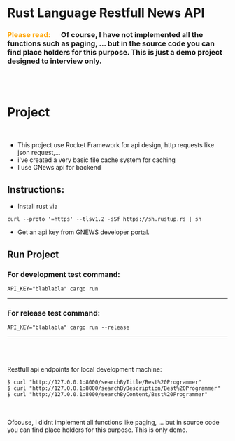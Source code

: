 # Rust Language Restfull News API


###  <span style="color: orange; margin-right: 20px"> Please read: </span> Of course, I have not implemented all the functions such as paging, ... but in the source code you can find place holders for this purpose. This is just a demo project designed to interview only. 

<br><br>

# Project 

<br/>


* This project use Rocket Framework for api design, http requests like json request,...
* i've created a very basic file cache system for caching
* I use GNews api for backend


## Instructions:
* Install rust via 
```shell 
curl --proto '=https' --tlsv1.2 -sSf https://sh.rustup.rs | sh 
```

* Get an api key from GNEWS developer portal.


## Run Project


### For development test command: 
```shell 
API_KEY="blablabla" cargo run 
```
-----------

### For release test command: 
```shell 
API_KEY="blablabla" cargo run --release
```
-----------


\
\
\
Restfull api  endpoints for local development machine:


```shell 
$ curl "http://127.0.0.1:8000/searchByTitle/Best%20Programmer"
$ curl "http://127.0.0.1:8000/searchByDescription/Best%20Programmer"
$ curl "http://127.0.0.1:8000/searchByContent/Best%20Programmer"
```

\
\
Ofcouse, I didnt implement all functions like paging, ... but in source code you can find place holders for this purpose.
This is only demo. 


